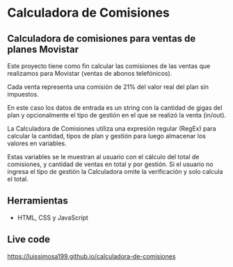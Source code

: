 # Calculadora de Comisiones

## Calculadora de comisiones para ventas de planes Movistar

Este proyecto tiene como fin calcular las comisiones de las ventas que realizamos
para Movistar (ventas de abonos telefónicos).

Cada venta representa una comisión de 21% del valor real del plan sin impuestos.

En este caso los datos de entrada es un string con la cantidad de gigas del plan y
opcionalmente el tipo de gestión en el que se realizó la venta (in/out).

La Calculadora de Comisiones utiliza una expresión regular (RegEx) para calcular
la cantidad, tipos de plan y gestión para luego almacenar los valores en variables.

Estas variables se le muestran al usuario con el cálculo del total de comisiones,
y cantidad de ventas en total y por gestión. Si el usuario no ingresa el tipo de
gestión la Calculadora omite la verificación y solo calcula el total.

## Herramientas

- HTML, CSS y JavaScript

## Live code

https://luissimosa199.github.io/calculadora-de-comisiones
